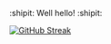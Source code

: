 :shipit: Well hello! :shipit: 

[![GitHub Streak](https://github-readme-streak-stats.herokuapp.com?user=LubomirPacheliev&theme=github-dark)](https://git.io/streak-stats)
